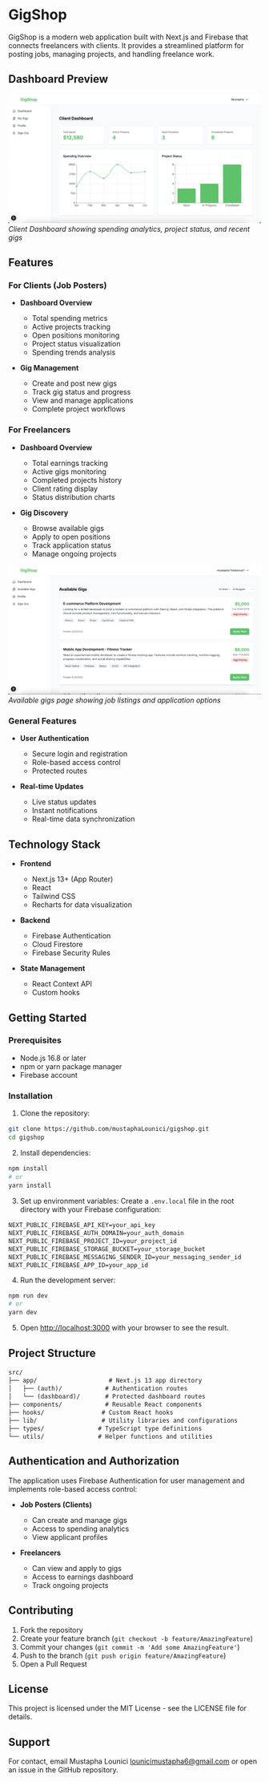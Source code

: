 # GigShop

GigShop is a modern web application built with Next.js and Firebase that connects freelancers with clients. It provides a streamlined platform for posting jobs, managing projects, and handling freelance work.

## Dashboard Preview
![GigShop Dashboard](./public/images/dashboard-preview.png)
*Client Dashboard showing spending analytics, project status, and recent gigs*

## Features

### For Clients (Job Posters)
- **Dashboard Overview**
  - Total spending metrics
  - Active projects tracking
  - Open positions monitoring
  - Project status visualization
  - Spending trends analysis
  
- **Gig Management**
  - Create and post new gigs
  - Track gig status and progress
  - View and manage applications
  - Complete project workflows

### For Freelancers
- **Dashboard Overview**
  - Total earnings tracking
  - Active gigs monitoring
  - Completed projects history
  - Client rating display
  - Status distribution charts
  
- **Gig Discovery**
  - Browse available gigs
  - Apply to open positions
  - Track application status
  - Manage ongoing projects

![Gigs Page](./public/images/gigs-page.png)
*Available gigs page showing job listings and application options*

### General Features
- **User Authentication**
  - Secure login and registration
  - Role-based access control
  - Protected routes
  
- **Real-time Updates**
  - Live status updates
  - Instant notifications
  - Real-time data synchronization

## Technology Stack

- **Frontend**
  - Next.js 13+ (App Router)
  - React
  - Tailwind CSS
  - Recharts for data visualization
  
- **Backend**
  - Firebase Authentication
  - Cloud Firestore
  - Firebase Security Rules
  
- **State Management**
  - React Context API
  - Custom hooks

## Getting Started

### Prerequisites
- Node.js 16.8 or later
- npm or yarn package manager
- Firebase account

### Installation

1. Clone the repository:
```bash
git clone https://github.com/mustaphaLounici/gigshop.git
cd gigshop
```

2. Install dependencies:
```bash
npm install
# or
yarn install
```

3. Set up environment variables:
Create a `.env.local` file in the root directory with your Firebase configuration:
```
NEXT_PUBLIC_FIREBASE_API_KEY=your_api_key
NEXT_PUBLIC_FIREBASE_AUTH_DOMAIN=your_auth_domain
NEXT_PUBLIC_FIREBASE_PROJECT_ID=your_project_id
NEXT_PUBLIC_FIREBASE_STORAGE_BUCKET=your_storage_bucket
NEXT_PUBLIC_FIREBASE_MESSAGING_SENDER_ID=your_messaging_sender_id
NEXT_PUBLIC_FIREBASE_APP_ID=your_app_id
```

4. Run the development server:
```bash
npm run dev
# or
yarn dev
```

5. Open [http://localhost:3000](http://localhost:3000) with your browser to see the result.

## Project Structure

```
src/
├── app/                    # Next.js 13 app directory
│   ├── (auth)/            # Authentication routes
│   └── (dashboard)/       # Protected dashboard routes
├── components/            # Reusable React components
├── hooks/                # Custom React hooks
├── lib/                  # Utility libraries and configurations
├── types/               # TypeScript type definitions
└── utils/               # Helper functions and utilities
```

## Authentication and Authorization

The application uses Firebase Authentication for user management and implements role-based access control:

- **Job Posters (Clients)**
  - Can create and manage gigs
  - Access to spending analytics
  - View applicant profiles

- **Freelancers**
  - Can view and apply to gigs
  - Access to earnings dashboard
  - Track ongoing projects

## Contributing

1. Fork the repository
2. Create your feature branch (`git checkout -b feature/AmazingFeature`)
3. Commit your changes (`git commit -m 'Add some AmazingFeature'`)
4. Push to the branch (`git push origin feature/AmazingFeature`)
5. Open a Pull Request

## License

This project is licensed under the MIT License - see the LICENSE file for details.

## Support

For contact, email Mustapha Lounici lounicimustapha6@gmail.com or open an issue in the GitHub repository.
